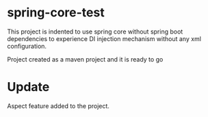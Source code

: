 # spring-core-test
This project is indented to use spring core without spring boot dependencies to experience DI injection mechanism without 
any xml configuration.

Project created as a maven project and it is ready to go


# Update
Aspect feature added to the project. 
